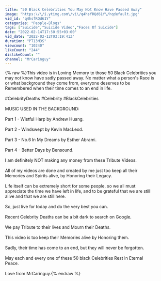 ```yaml
---
title: "50 Black Celebrities You May Not Know Have Passed Away"
image: "https:\/\/i.ytimg.com\/vi\/q4hsfRQd61Y\/hqdefault.jpg"
vid_id: "q4hsfRQd61Y"
categories: "People-Blogs"
tags: ["Suicide","Suicide Video","Faces Of Suicide"]
date: "2022-02-14T17:50:55+03:00"
vid_date: "2022-02-12T03:19:41Z"
duration: "PT13M3S"
viewcount: "10240"
likeCount: "244"
dislikeCount: ""
channel: "MrCaringuy"
---
```

{% raw %}This video is in Loving Memory to those 50 Black Celebrities you may not know have sadly passed away. No matter what a person's Race is or what background they come from, everyone deserves to be Remembered when their time comes to an end in life.<br /><br />#CelebrityDeaths #Celebrity #BlackCelebrities<br /><br />MUSIC USED IN THE BACKGROUND:<br /><br />Part 1  -  Wistful Harp by Andrew Huang.<br /><br />Part 2  -  Windswept by Kevin MacLeod.<br /><br />Part  3  -  No.6 In My Dreams by Esther Abrami.<br /><br />Part 4  -  Better Days by Bensound.<br /><br />I am definitely NOT making any money from these Tribute Videos.<br /><br />All of my videos are done and created by me just too keep all their Memories and Spirits alive, by Honoring their Legacy.<br /><br />Life itself can be extremely short for some people, so we all must appreciate the time we have left in life, and to be grateful that we are still alive and that we are still here. <br /><br />So, just live for today and do the very best you can.<br /><br />Recent Celebrity Deaths can be a bit dark to search on Google.<br /><br />We pay Tribute to their lives and Mourn their Deaths.<br /><br />This video is too keep their Memories alive by Honoring them.<br /><br />Sadly, their time has come to an end, but they will never be forgotten.<br /><br />May each and every one of these 50 black Celebrities Rest In Eternal Peace.<br /><br />Love from MrCaringuy.{% endraw %}
